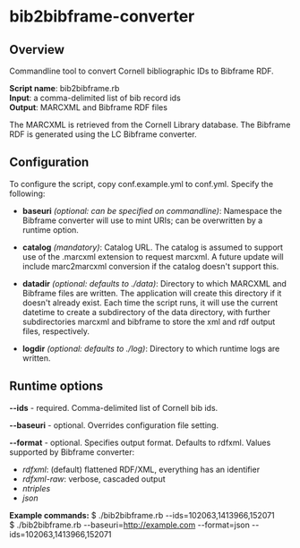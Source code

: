 # bib2bibframe-converter #

## Overview ##

Commandline tool to convert Cornell bibliographic IDs to Bibframe RDF.

**Script name**: bib2bibframe.rb  
**Input**: a comma-delimited list of bib record ids   
**Output**: MARCXML and Bibframe RDF files

The MARCXML is retrieved from the Cornell Library database. The Bibframe RDF is
generated using the LC Bibframe converter.


## Configuration ##

To configure the script, copy conf.example.yml to conf.yml. Specify the 
following:

- **baseuri** *(optional: can be specified on commandline)*: Namespace the 
Bibframe converter will use to mint URIs; can be overwritten by a runtime
option.

- **catalog** *(mandatory)*:  Catalog URL. The catalog is assumed to support use 
of the .marcxml extension to request marcxml. A future update will include 
marc2marcxml conversion if the catalog doesn't support this.

- **datadir** *(optional: defaults to ./data)*: Directory to which MARCXML and 
Bibframe files are written. The application will create this directory if it 
doesn't already exist. Each time the script runs, it will use the current 
datetime to create a subdirectory of the data directory, with further 
subdirectories marcxml and bibframe to store the xml and rdf output files, 
respectively. 

- **logdir** *(optional: defaults to ./log)*: Directory to which runtime logs 
are written. 


## Runtime options ##

**--ids** - required. Comma-delimited list of Cornell bib ids.

**--baseuri** - optional. Overrides configuration file setting.

**--format** - optional. Specifies output format. Defaults to rdfxml.
Values supported by Bibframe converter:
- *rdfxml*: (default) flattened RDF/XML, everything has an identifier
- *rdfxml-raw*: verbose, cascaded output
- *ntriples*
- *json*



**Example commands:**
$ ./bib2bibframe.rb --ids=102063,1413966,152071    
$ ./bib2bibframe.rb --baseuri=http://example.com --format=json --ids=102063,1413966,152071



